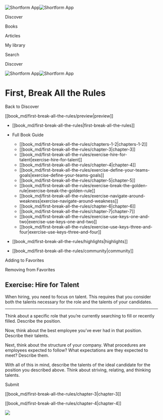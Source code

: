 ![Shortform App](/img/logo.36a2399e.svg)![Shortform App](/img/logo-dark.70c1b072.svg)

Discover

Books

Articles

My library

Search

Discover

![Shortform App](/img/logo.36a2399e.svg)![Shortform App](/img/logo-dark.70c1b072.svg)

# First, Break All the Rules

Back to Discover

[[book_md/first-break-all-the-rules/preview|preview]]

  * [[book_md/first-break-all-the-rules|first-break-all-the-rules]]
  * Full Book Guide

    * [[book_md/first-break-all-the-rules/chapters-1-2|chapters-1-2]]
    * [[book_md/first-break-all-the-rules/chapter-3|chapter-3]]
    * [[book_md/first-break-all-the-rules/exercise-hire-for-talent|exercise-hire-for-talent]]
    * [[book_md/first-break-all-the-rules/chapter-4|chapter-4]]
    * [[book_md/first-break-all-the-rules/exercise-define-your-teams-goals|exercise-define-your-teams-goals]]
    * [[book_md/first-break-all-the-rules/chapter-5|chapter-5]]
    * [[book_md/first-break-all-the-rules/exercise-break-the-golden-rule|exercise-break-the-golden-rule]]
    * [[book_md/first-break-all-the-rules/exercise-navigate-around-weakness|exercise-navigate-around-weakness]]
    * [[book_md/first-break-all-the-rules/chapter-6|chapter-6]]
    * [[book_md/first-break-all-the-rules/chapter-7|chapter-7]]
    * [[book_md/first-break-all-the-rules/exercise-use-keys-one-and-two|exercise-use-keys-one-and-two]]
    * [[book_md/first-break-all-the-rules/exercise-use-keys-three-and-four|exercise-use-keys-three-and-four]]
  * [[book_md/first-break-all-the-rules/highlights|highlights]]
  * [[book_md/first-break-all-the-rules/community|community]]



Adding to Favorites 

Removing from Favorites 

## Exercise: Hire for Talent

When hiring, you need to focus on talent. This requires that you consider both the talents necessary for the role and the talents of your candidates.

* * *

Think about a specific role that you’re currently searching to fill or recently filled. Describe the position.

Now, think about the best employee you’ve ever had in that position. Describe their talents.

Next, think about the structure of your company. What procedures are employees expected to follow? What expectations are they expected to meet? Describe them.

With all of this in mind, describe the talents of the ideal candidate for the position you described above. Think about striving, relating, and thinking talents.

Submit 

[[book_md/first-break-all-the-rules/chapter-3|chapter-3]]

[[book_md/first-break-all-the-rules/chapter-4|chapter-4]]

![](https://bat.bing.com/action/0?ti=56018282&Ver=2&mid=718d0e09-e558-4aa8-b024-1204d5fe2c6d&sid=49fff5b0636c11eeb9c611038afc8668&vid=4a005010636c11ee80c703d4c4a7acd5&vids=0&msclkid=N&pi=0&lg=en-US&sw=800&sh=600&sc=24&nwd=1&tl=Shortform%20%7C%20First,%20Break%20All%20the%20Rules&p=https%3A%2F%2Fwww.shortform.com%2Fapp%2Fbook%2Ffirst-break-all-the-rules%2Fexercise-hire-for-talent&r=&lt=461&evt=pageLoad&sv=1&rn=874875)
